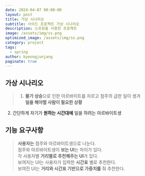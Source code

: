 ```yaml
---
date: 2024-04-07 00:00:00
layout: post
title: 가상 시나리오
subtitle: 사이드 프로젝트 가상 시나리오
description: 스프링을 사용한 프로젝트
image: /assets/img/ss.png
optimized_image: /assets/img/ss.png
category: project
tags:
  - spring
author: byeongjunjang
paginate: true
---
```


## 가상 시나리오

> 1. **물가 상승**으로 인한 아르바이트를 자르고 점주의 급한 일이 생겨  
**일을 해야할 사람이 필요한 상황**  
2. 간단하게 자기가 **원하는 시간대에** 일을 하려는 아르바이트생

## 기능 요구사항

> **사용자는** 점주와 아르바이트생으로 나눈다.  
점주와 아르바이트생이 **보는 UI**는 차이가 있다.  
각 사용자별 **거리별로 추천해주는 UI**가 있다.  
보여지는 UI는 사용자가 입력한 **시간표** 별로 추천한다.  
보여진 UI는 **거리와 시간표 기반으로 가중치를** 줘 추천한다.
